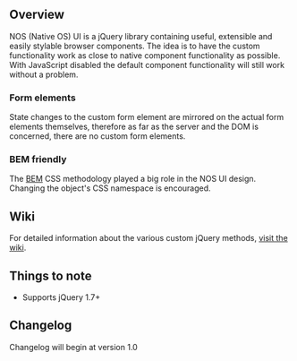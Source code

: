 ## Overview
NOS (Native OS) UI is a jQuery library containing useful, extensible and easily stylable browser components. The idea is to have the custom functionality work as close to native component functionality as possible. With JavaScript disabled the default component functionality will still work without a problem.

### Form elements
State changes to the custom form element are mirrored on the actual form elements themselves, therefore as far as the server and the DOM is concerned, there are no custom form elements. 

### BEM friendly
The [BEM](http://nicolasgallagher.com/about-html-semantics-front-end-architecture/) CSS methodology played a big role in the NOS UI design. Changing the object's CSS namespace is encouraged.

## Wiki
For detailed information about the various custom jQuery methods, [visit the wiki](https://github.com/NATIVEVML/NOS-UI/wiki).

## Things to note
* Supports jQuery 1.7+

## Changelog
Changelog will begin at version 1.0

